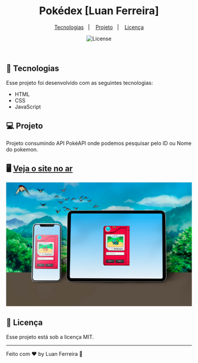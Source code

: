 <h1 align="center"> Pokédex [Luan Ferreira] </h1>

<p align="center">
  <a href="#-tecnologias">Tecnologias</a>&nbsp;&nbsp;&nbsp;|&nbsp;&nbsp;&nbsp;
  <a href="#-projeto">Projeto</a>&nbsp;&nbsp;&nbsp;|&nbsp;&nbsp;&nbsp;
  <a href="#memo-licença">Licença</a>
</p>

<p align="center">
  <img alt="License" src="https://img.shields.io/static/v1?label=license&message=MIT&color=49AA26&labelColor=000000">
</p>

<br>

## 🚀 Tecnologias

Esse projeto foi desenvolvido com as seguintes tecnologias:

- HTML
- CSS
- JavaScript

## 💻 Projeto
 
 Projeto consumindo API PokéAPI onde podemos pesquisar pelo ID ou Nome do pokemon.
 

## 🖥️ [Veja o site no ar](https://rfluan.github.io/pokedex/)
![foto](./.github/capa-photoshop.jpg)

## :memo: Licença

Esse projeto está sob a licença MIT.

---

Feito com ♥ by Luan Ferreira :wave:
